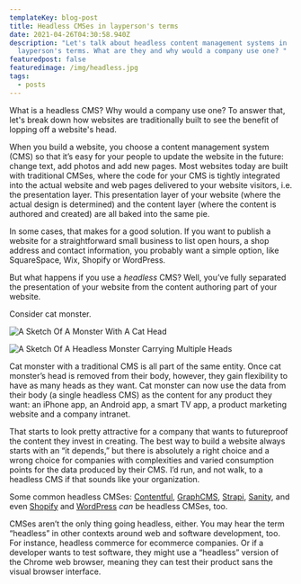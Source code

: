 ```yaml
---
templateKey: blog-post
title: Headless CMSes in layperson's terms
date: 2021-04-26T04:30:58.940Z
description: "Let's talk about headless content management systems in
  layperson's terms. What are they and why would a company use one? "
featuredpost: false
featuredimage: /img/headless.jpg
tags:
  - posts
---
```

What is a headless CMS? Why would a company use one? To answer that, let's break down how websites are traditionally built to see the benefit of lopping off a website's head.

When you build a website, you choose a content management system (CMS) so that it’s easy for your people to update the website in the future: change text, add photos and add new pages. Most websites today are built with traditional CMSes, where the code for your CMS is tightly integrated into the actual website and web pages delivered to your website visitors, i.e. the presentation layer. This presentation layer of your website (where the actual design is determined) and the content layer (where the content is authored and created) are all baked into the same pie.

In some cases, that makes for a good solution. If you want to publish a website for a straightforward small business to list open hours, a shop address and contact information, you probably want a simple option, like SquareSpace, Wix, Shopify or WordPress.

But what happens if you use a *headless* CMS? Well, you’ve fully separated the presentation of your website from the content authoring part of your website. 

Consider cat monster. 

![A Sketch Of A Monster With A Cat Head](/img/cat-monster-1.jpg "Cat Monster")

![A Sketch Of A Headless Monster Carrying Multiple Heads](/img/cat-monster-2.jpg "Headless Cat Monster")

Cat monster with a traditional CMS is all part of the same entity. Once cat monster’s head is removed from their body, however, they gain flexibility to have as many heads as they want. Cat monster can now use the data from their body (a single headless CMS) as the content for any product they want: an iPhone app, an Android app, a smart TV app, a product marketing website and a company intranet.

That starts to look pretty attractive for a company that wants to futureproof the content they invest in creating. The best way to build a website always starts with an “it depends,” but there is absolutely a right choice and a wrong choice for companies with complexities and varied consumption points for the data produced by their CMS. I’d run, and not walk, to a headless CMS if that sounds like your organization.

Some common headless CMSes: [Contentful](https://www.contentful.com/), [GraphCMS](https://graphcms.com/), [Strapi](https://strapi.io/), [Sanity](https://www.sanity.io/), and even [Shopify](https://www.shopify.com/) and [WordPress](https://wordpress.org/) *can* be headless CMSes, too.

CMSes aren’t the only thing going headless, either. You may hear the term “headless” in other contexts around web and software development, too. For instance, headless commerce for ecommerce companies. Or if a developer wants to test software, they might use a “headless” version of the Chrome web browser, meaning they can test their product sans the visual browser interface.